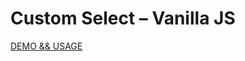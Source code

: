 # Custom Select – Vanilla JS
[DEMO && USAGE](https://okunev-development.ru/custom-select-native/)
[](http://okunev-development.ru/custom-select-native/images/sh.png)
